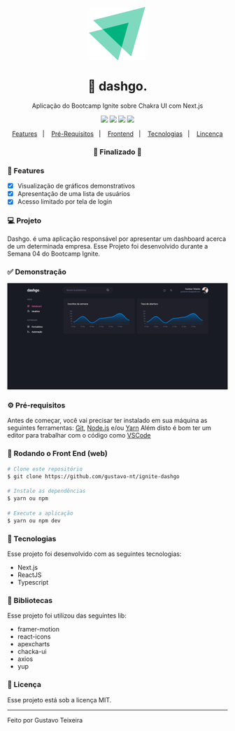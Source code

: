<p align="center">
  <img src="https://github.com/gustavo-nt/ignite-feed/blob/master/src/assets/ignite-logo.svg" alt="Ignite Feed"/>
</p>

<h1 align="center">
    🚀 dashgo.
</h1>
<p align="center">Aplicação do Bootcamp Ignite sobre Chakra UI com Next.js</p>

<p align="center">
  <img src="https://img.shields.io/badge/react%20version-18.0.1-informational"/>
  <img src="https://img.shields.io/badge/score-10.00-important" />
  <img src="https://img.shields.io/badge/last%20commit-november-blue" />
  <img src="https://img.shields.io/badge/license-MIT-success"/>
</p>

<p align="center">
  <a href="#-features">Features</a>&nbsp;&nbsp;&nbsp;|&nbsp;&nbsp;&nbsp;
  <a href="#-pré-requisitos">Pré-Requisitos</a>&nbsp;&nbsp;&nbsp;|&nbsp;&nbsp;&nbsp;
  <a href="#-rodando-a-aplicação-web">Frontend</a>&nbsp;&nbsp;&nbsp;|&nbsp;&nbsp;&nbsp;
  <a href="#-tecnologias">Tecnologias</a>&nbsp;&nbsp;&nbsp;|&nbsp;&nbsp;&nbsp;
  <a href="#-licença">Lincença</a>
</p>

<h3 align="center"> 
🚧  Finalizado  🚧
</h3>

### 📎 Features

- [x] Visualização de gráficos demonstrativos
- [x] Apresentação de uma lista de usuários
- [x] Acesso limitado por tela de login

### 💻 Projeto
Dashgo. é uma aplicação responsável por apresentar um dashboard acerca de um determinada empresa. Esse Projeto foi desenvolvido durante a Semana 04 do Bootcamp Ignite.

### ✅ Demonstração
<img src="https://github.com/gustavo-nt/ignite-dashgo/blob/master/public/home.png" alt="Imagem de demonstração" />

### ⚙ Pré-requisitos

Antes de começar, você vai precisar ter instalado em sua máquina as seguintes ferramentas:
[Git](https://git-scm.com), [Node.js](https://nodejs.org/en/) e/ou [Yarn](https://https://yarnpkg.com/) 
Além disto é bom ter um editor para trabalhar com o código como [VSCode](https://code.visualstudio.com/)

### 🎲 Rodando o Front End (web)

```bash
# Clone este repositório
$ git clone https://github.com/gustavo-nt/ignite-dashgo

# Instale as dependências
$ yarn ou npm

# Execute a aplicação
$ yarn ou npm dev
```

### 🚀 Tecnologias

Esse projeto foi desenvolvido com as seguintes tecnologias:

- Next.js
- ReactJS
- Typescript

### 📕 Bibliotecas

Esse projeto foi utilizou das seguintes lib:

- framer-motion
- react-icons
- apexcharts
- chacka-ui
- axios
- yup

### 📝 Licença

Esse projeto está sob a licença MIT.

<hr/>

Feito por Gustavo Teixeira
